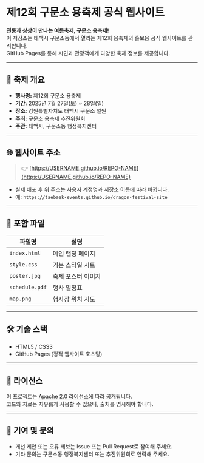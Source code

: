 # 제12회 구문소 용축제 공식 웹사이트

**전통과 상상이 만나는 여름축제, 구문소 용축제!**  
이 저장소는 태백시 구문소동에서 열리는 제12회 용축제의 홍보용 공식 웹사이트를 관리합니다.  
GitHub Pages를 통해 시민과 관광객에게 다양한 축제 정보를 제공합니다.

---

## 📅 축제 개요

- **행사명:** 제12회 구문소 용축제  
- **기간:** 2025년 7월 27일(토) ~ 28일(일)  
- **장소:** 강원특별자치도 태백시 구문소 일원  
- **주최:** 구문소 용축제 추진위원회  
- **주관:** 태백시, 구문소동 행정복지센터

---

## 🌐 웹사이트 주소

> 👉 [https://USERNAME.github.io/REPO-NAME](https://USERNAME.github.io/REPO-NAME)

- 실제 배포 후 위 주소는 사용자 계정명과 저장소 이름에 따라 바뀝니다.
- 예: `https://taebaek-events.github.io/dragon-festival-site`

---

## 📁 포함 파일

| 파일명 | 설명 |
|--------|------|
| `index.html` | 메인 랜딩 페이지 |
| `style.css` | 기본 스타일 시트 |
| `poster.jpg` | 축제 포스터 이미지 |
| `schedule.pdf` | 행사 일정표 |
| `map.png` | 행사장 위치 지도 |

---

## 🛠 기술 스택

- HTML5 / CSS3
- GitHub Pages (정적 웹사이트 호스팅)

---

## 📄 라이선스

이 프로젝트는 [Apache 2.0 라이선스](LICENSE)에 따라 공개됩니다.  
코드와 자료는 자유롭게 사용할 수 있으나, 출처를 명시해야 합니다.

---

## 🤝 기여 및 문의

- 개선 제안 또는 오류 제보는 Issue 또는 Pull Request로 참여해 주세요.
- 기타 문의는 구문소동 행정복지센터 또는 추진위원회로 연락해 주세요.
